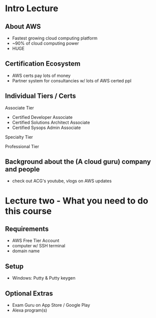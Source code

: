 # Intro Lecture

## About AWS
- Fastest growing cloud computing platform
- ~90% of cloud computing power
- HUGE

## Certification Ecosystem
- AWS certs pay lots of money
- Partner system for consultancies w/ lots of AWS certed ppl

## Individual Tiers / Certs
Associate Tier
- Certified Developer Associate 
- Certified Solutions Architect Associate
- Certified Sysops Admin Associate

Specialty Tier

Professional Tier

## Background about the (A cloud guru) company and people
- check out ACG's youtube, vlogs on AWS updates

# Lecture two - What you need to do this course

## Requirements
- AWS Free Tier Account
- computer w/ SSH terminal 
- domain name 

## Setup
- Windows: Putty & Putty keygen

## Optional Extras
- Exam Guru on App Store / Google Play
- Alexa program(s)




